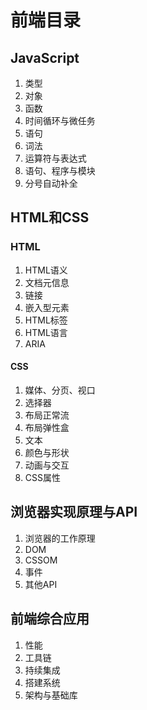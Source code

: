 # 前端目录

## JavaScript

1. 类型
2. 对象
3. 函数
4. 时间循环与微任务
5. 语句
6. 词法
7. 运算符与表达式
8. 语句、程序与模块
9. 分号自动补全

## HTML和CSS

### HTML
1. HTML语义
2. 文档元信息
3. 链接
4. 嵌入型元素
5. HTML标签
6. HTML语言
7. ARIA

#### CSS

1. 媒体、分页、视口
2. 选择器
3. 布局正常流
4. 布局弹性盒
5. 文本
6. 颜色与形状
7. 动画与交互
8. CSS属性

## 浏览器实现原理与API

1. 浏览器的工作原理
2. DOM
3. CSSOM
4. 事件
5. 其他API

## 前端综合应用

1. 性能
2. 工具链
3. 持续集成
4. 搭建系统
5. 架构与基础库

